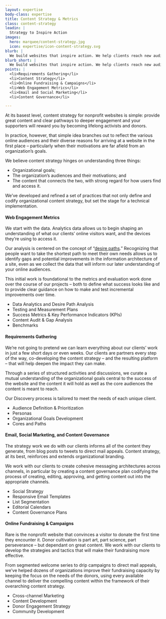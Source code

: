 ```yaml
---
layout: expertise
body-class: expertise
title: Content Strategy & Metrics
class: content-strategy  
leadin: |
  Strategy to Inspire Action
images:
  hero: marquee/content-strategy.jpg
  icon: expertise/icon-content-strategy.svg
blurb: |
  We build websites that inspire action. We help clients reach new audiences and engage more meaningfully with existing stakeholders. Our web development process begins with requirements gathering and content strategy. We then help our clients build comprehensive plans for evaluating the long-term success of their website, messaging, and digital outreach.
blurb_short: |
  We build websites that inspire action. We help clients reach new audiences and engage more meaningfully with existing stakeholders.
points: |
  <li>Requirements Gathering</li>
  <li>Content Strategy</li>
  <li>Online Fundraising & Campaigns</li>
  <li>Web Engagement Metrics</li>
  <li>Email and Social Marketing</li>
  <li>Content Governance</li>

---
```


At its basest level, content strategy for nonprofit websites is simple: provide great content and clear pathways to deeper engagement and your supporters will reward you by becoming lifelong activists and donors.

In practice, however, that simple idea branches out to reflect the various online audiences and their diverse reasons for arriving at a website in the first place – particularly when their motivations are far afield from an organization’s goals.

We believe content strategy hinges on understanding three things:

* Organizational goals;
* The organization’s audiences and their motivations; and
* The content that connects the two, with strong regard for how users find and access it.

We’ve developed and refined a set of practices that not only define and codify organizational content strategy, but set the stage for a technical implementation.

#### Web Engagement Metrics

We start with the data. Analytics data allows us to begin shaping an understanding of what our clients’ online visitors want, and the devices they’re using to access it.

Our analysis is centered on the concept of “[desire paths](http://thinkshout.com/blog/2014/04/desire-paths/).” Recognizing that people want to take the shortest path to meet their own needs allows us to identify gaps and potential improvements in the information architecture of a site, even as we collect the data that will inform our later understanding of your online audiences.

This initial work is foundational to the metrics and evaluation work done over the course of our projects – both to define what success looks like and to provide clear guidance on how to make and test incremental improvements over time.

* Data Analytics and Desire Path Analysis
* Testing and Measurement Plans
* Success Metrics & Key Performance Indicators (KPIs)
* Content Audit & Gap Analysis
* Benchmarks


#### Requirements Gathering

We’re not going to pretend we can learn everything about our clients’ work in just a few short days or even weeks. Our clients are partners every step of the way, co-developing the content strategy – and the resulting platform – that will help deepen the impact they can make.

Through a series of structured activities and discussions, we curate a mutual understanding of the organizational goals central to the success of the website and the content it will hold as well as the core audiences the content is meant to reach.

Our Discovery process is tailored to meet the needs of each unique client.

* Audience Definition & Prioritization
* Personas
* Organizational Goals Development
* Cores and Paths


#### Email, Social Marketing, and Content Governance

The strategy work we do with our clients informs all of the content they generate, from blog posts to tweets to direct mail appeals. Content strategy, at its best, reinforces and extends organizational branding.

We work with our clients to create cohesive messaging architectures across channels, in particular by creating a content governance plan codifying the process of creating, editing, approving, and getting content out into the appropriate channels.

* Social Strategy
* Responsive Email Templates
* List Segmentation
* Editorial Calendars
* Content Governance Plans

#### Online Fundraising & Campaigns

Rare is the nonprofit website that convinces a visitor to donate the first time they encounter it. Donor cultivation is part art, part science, part perseverance – but dependant on great content. We work with our clients to develop the strategies and tactics that will make their fundraising more effective.

From segmented welcome series to drip campaigns to direct mail appeals, we’ve helped dozens of organizations improve their fundraising capacity by keeping the focus on the needs of the donors, using every available channel to deliver the compelling content within the framework of their overarching content strategy.

* Cross-channel Marketing
* Content Development
* Donor Engagement Strategy
* Community Development
